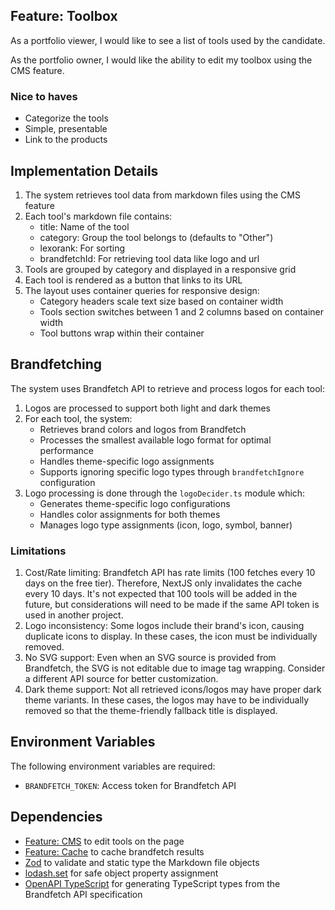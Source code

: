 ## Feature: Toolbox

As a portfolio viewer, I would like to see a list of tools used by the candidate.

As the portfolio owner, I would like the ability to edit my toolbox using the CMS feature.

### Nice to haves
- Categorize the tools
- Simple, presentable
- Link to the products

## Implementation Details

1. The system retrieves tool data from markdown files using the CMS feature
2. Each tool's markdown file contains:
   - title: Name of the tool
   - category: Group the tool belongs to (defaults to "Other")
   - lexorank: For sorting
   - brandfetchId: For retrieving tool data like logo and url
3. Tools are grouped by category and displayed in a responsive grid
4. Each tool is rendered as a button that links to its URL
5. The layout uses container queries for responsive design:
   - Category headers scale text size based on container width
   - Tools section switches between 1 and 2 columns based on container width
   - Tool buttons wrap within their container

## Brandfetching

The system uses Brandfetch API to retrieve and process logos for each tool:

1. Logos are processed to support both light and dark themes
2. For each tool, the system:
   - Retrieves brand colors and logos from Brandfetch
   - Processes the smallest available logo format for optimal performance
   - Handles theme-specific logo assignments
   - Supports ignoring specific logo types through `brandfetchIgnore` configuration
3. Logo processing is done through the `logoDecider.ts` module which:
   - Generates theme-specific logo configurations
   - Handles color assignments for both themes
   - Manages logo type assignments (icon, logo, symbol, banner)

### Limitations

1. Cost/Rate limiting: Brandfetch API has rate limits (100 fetches every 10 days on the free tier). Therefore, NextJS only invalidates the cache every 10 days. It's not expected that 100 tools will be added in the future, but considerations will need to be made if the same API token is used in another project.
2. Logo inconsistency: Some logos include their brand's icon, causing duplicate icons to display. In these cases, the icon must be individually removed.
3. No SVG support: Even when an SVG source is provided from Brandfetch, the SVG is not editable due to image tag wrapping. Consider a different API source for better customization.
4. Dark theme support: Not all retrieved icons/logos may have proper dark theme variants. In these cases, the logos may have to be individually removed so that the theme-friendly fallback title is displayed.

## Environment Variables

The following environment variables are required:

- `BRANDFETCH_TOKEN`: Access token for Brandfetch API

## Dependencies
- [Feature: CMS](../cms/README.md) to edit tools on the page
- [Feature: Cache](../cache/README.md) to cache brandfetch results
- [Zod](https://zod.dev/) to validate and static type the Markdown file objects
- [lodash.set](https://lodash.com/docs/4.17.15#set) for safe object property assignment
- [OpenAPI TypeScript](https://github.com/drwpow/openapi-typescript) for generating TypeScript types from the Brandfetch API specification
